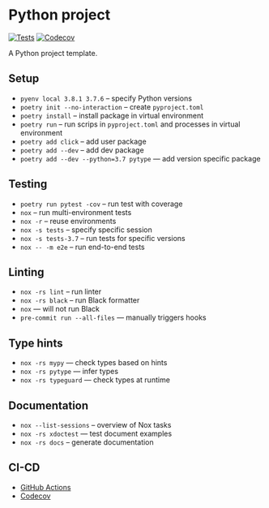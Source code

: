 # Python project

[![Tests](https://github.com/pscosta5/python-project/workflows/Tests/badge.svg)](https://github.com/pscosta5/python-project/actions?workflow=Tests)
[![Codecov](https://codecov.io/gh/<your-username>/hypermodern-python/branch/master/graph/badge.svg)](https://codecov.io/gh/<your-username>/hypermodern-python)

A Python project template.

## Setup

- `pyenv local 3.8.1 3.7.6` – specify Python versions
- `poetry init --no-interaction` – create `pyproject.toml`
- `poetry install` – install package in virtual environment
- `poetry run` – run scrips in `pyproject.toml` and processes in virtual environment
- `poetry add click` – add user package
- `poetry add --dev` – add dev package
- `poetry add --dev --python=3.7 pytype` — add version specific package

## Testing

- `poetry run pytest -cov` – run test with coverage
- `nox` – run multi-environment tests
- `nox -r` – reuse environments
- `nox -s tests` – specify specific session
- `nox -s tests-3.7` – run tests for specific versions
- `nox -- -m e2e` – run end-to-end tests

## Linting

- `nox -rs lint` – run linter
- `nox -rs black` – run Black formatter
- `nox` — will not run Black
- `pre-commit run --all-files` — manually triggers hooks

## Type hints

- `nox -rs mypy` — check types based on hints
- `nox -rs pytype` — infer types
- `nox -rs typeguard` — check types at runtime

## Documentation

- `nox --list-sessions` – overview of Nox tasks
- `nox -rs xdoctest` — test document examples
- `nox -rs docs` – generate documentation

## CI-CD
- [GitHub Actions](https://github.com/features/actions)
- [Codecov](https://codecov.io/)
